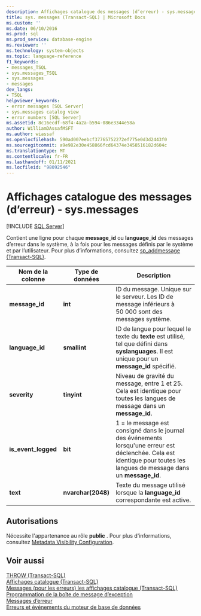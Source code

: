 ```yaml
---
description: Affichages catalogue des messages (d’erreur) - sys.messages
title: sys. messages (Transact-SQL) | Microsoft Docs
ms.custom: ''
ms.date: 06/10/2016
ms.prod: sql
ms.prod_service: database-engine
ms.reviewer: ''
ms.technology: system-objects
ms.topic: language-reference
f1_keywords:
- messages_TSQL
- sys.messages_TSQL
- sys.messages
- messages
dev_langs:
- TSQL
helpviewer_keywords:
- error messages [SQL Server]
- sys.messages catalog view
- error numbers [SQL Server]
ms.assetid: 8c16ecdf-68f4-4a2a-b594-086e3344e58a
author: WilliamDAssafMSFT
ms.author: wiassaf
ms.openlocfilehash: 590ad007eebcf37765752272ef775e0d3d2443f0
ms.sourcegitcommit: a9e982e30e458866fcd64374e3458516182d604c
ms.translationtype: MT
ms.contentlocale: fr-FR
ms.lasthandoff: 01/11/2021
ms.locfileid: "98092546"
---
```

# <a name="messages-for-errors-catalog-views---sysmessages"></a>Affichages catalogue des messages (d’erreur) - sys.messages
[!INCLUDE [SQL Server](../../includes/applies-to-version/sqlserver.md)]

  Contient une ligne pour chaque **message_id** ou **language_id** des messages d’erreur dans le système, à la fois pour les messages définis par le système et par l’utilisateur. Pour plus d’informations, consultez [sp_addmessage &#40;Transact-SQL&#41;](../../relational-databases/system-stored-procedures/sp-addmessage-transact-sql.md).  
   
|Nom de la colonne|Type de données|Description|  
|-----------------|---------------|-----------------|  
|**message_id**|**int**|ID du message. Unique sur le serveur. Les ID de message inférieurs à 50 000 sont des messages système.|  
|**language_id**|**smallint**|ID de langue pour lequel le texte du **texte** est utilisé, tel que défini dans **syslanguages**. Il est unique pour un **message_id** spécifié.|  
|**severity**|**tinyint**|Niveau de gravité du message, entre 1 et 25. Cela est identique pour toutes les langues de message dans un **message_id**.|  
|**is_event_logged**|**bit**|1 = le message est consigné dans le journal des événements lorsqu'une erreur est déclenchée. Cela est identique pour toutes les langues de message dans un **message_id**.|  
|**text**|**nvarchar(2048)**|Texte du message utilisé lorsque la **language_id** correspondante est active.|  
  
## <a name="permissions"></a>Autorisations  
 Nécessite l'appartenance au rôle **public** . Pour plus d'informations, consultez [Metadata Visibility Configuration](../../relational-databases/security/metadata-visibility-configuration.md).  
  
## <a name="see-also"></a>Voir aussi  
 [THROW &#40;Transact-SQL&#41;](../../t-sql/language-elements/throw-transact-sql.md)   
 [Affichages catalogue &#40;Transact-SQL&#41;](../../relational-databases/system-catalog-views/catalog-views-transact-sql.md)   
 [Messages &#40;pour les erreurs&#41; les affichages catalogue &#40;Transact-SQL&#41;]()   
 [Programmation de la boîte de message d’exception](/previous-versions/sql/sql-server-2016/ms166343(v=sql.130))   
 [Messages d’erreur](../../relational-databases/native-client-odbc-error-messages/error-messages.md)   
 [Erreurs et événements du moteur de base de données](../../relational-databases/errors-events/database-engine-events-and-errors.md)  
  
